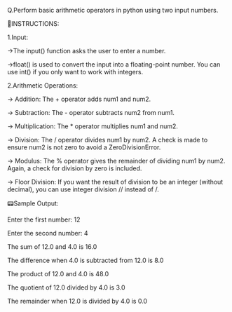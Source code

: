 Q.Perform basic arithmetic operators in python using two input numbers.

🛑INSTRUCTIONS:

1.Input:

→The input() function asks the user to enter a number.

→float() is used to convert the input into a floating-point number. You can use int() if you only want to work with integers.



2.Arithmetic Operations:

→ Addition: The + operator adds num1 and num2.

→ Subtraction: The - operator subtracts num2 from num1.

→ Multiplication: The * operator multiplies num1 and num2.

→ Division: The / operator divides num1 by num2. A check is made to ensure num2 is not zero to avoid a ZeroDivisionError.

→ Modulus: The % operator gives the remainder of dividing num1 by num2. Again, a check for division by zero is included.

→ Floor Division: If you want the result of division to be an integer (without decimal), you can use integer division // instead of /.




📟Sample Output:


Enter the first number: 12

Enter the second number: 4

The sum of 12.0 and 4.0 is 16.0

The difference when 4.0 is subtracted from 12.0 is 8.0

The product of 12.0 and 4.0 is 48.0

The quotient of 12.0 divided by 4.0 is 3.0

The remainder when 12.0 is divided by 4.0 is 0.0


